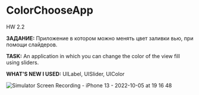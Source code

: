 # ColorChooseApp
HW 2.2

**ЗАДАНИЕ:** Приложение в котором можно менять цвет
заливки вью, при помощи слайдеров.

**TASK:** An application in which you can change the color
of the view fill using sliders.

**WHAT'S NEW I USED:** UILabel, UISlider, UIColor 

![Simulator Screen Recording - iPhone 13 - 2022-10-05 at 19 16 48](https://user-images.githubusercontent.com/97275239/194049714-5e0a989f-936d-46ee-8d89-2df85d2f268f.gif)
